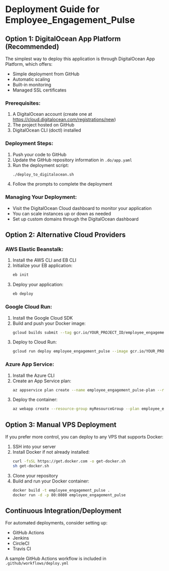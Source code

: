 # Deployment Guide for Employee_Engagement_Pulse

## Option 1: DigitalOcean App Platform (Recommended)

The simplest way to deploy this application is through DigitalOcean App Platform, which offers:
- Simple deployment from GitHub
- Automatic scaling
- Built-in monitoring
- Managed SSL certificates

### Prerequisites:
1. A DigitalOcean account (create one at https://cloud.digitalocean.com/registrations/new)
2. The project hosted on GitHub
3. DigitalOcean CLI (doctl) installed

### Deployment Steps:
1. Push your code to GitHub
2. Update the GitHub repository information in `.do/app.yaml`
3. Run the deployment script:
   ```bash
   ./deploy_to_digitalocean.sh
   ```
4. Follow the prompts to complete the deployment

### Managing Your Deployment:
- Visit the DigitalOcean Cloud dashboard to monitor your application
- You can scale instances up or down as needed
- Set up custom domains through the DigitalOcean dashboard

## Option 2: Alternative Cloud Providers

### AWS Elastic Beanstalk:
1. Install the AWS CLI and EB CLI
2. Initialize your EB application:
   ```bash
   eb init
   ```
3. Deploy your application:
   ```bash
   eb deploy
   ```

### Google Cloud Run:
1. Install the Google Cloud SDK
2. Build and push your Docker image:
   ```bash
   gcloud builds submit --tag gcr.io/YOUR_PROJECT_ID/employee_engagement_pulse
   ```
3. Deploy to Cloud Run:
   ```bash
   gcloud run deploy employee_engagement_pulse --image gcr.io/YOUR_PROJECT_ID/employee_engagement_pulse --platform managed
   ```

### Azure App Service:
1. Install the Azure CLI
2. Create an App Service plan:
   ```bash
   az appservice plan create --name employee_engagement_pulse-plan --resource-group myResourceGroup --sku B1 --is-linux
   ```
3. Deploy the container:
   ```bash
   az webapp create --resource-group myResourceGroup --plan employee_engagement_pulse-plan --name employee_engagement_pulse --deployment-container-image-name YOUR_DOCKER_HUB_USERNAME/employee_engagement_pulse:latest
   ```

## Option 3: Manual VPS Deployment

If you prefer more control, you can deploy to any VPS that supports Docker:

1. SSH into your server
2. Install Docker if not already installed:
   ```bash
   curl -fsSL https://get.docker.com -o get-docker.sh
   sh get-docker.sh
   ```
3. Clone your repository
4. Build and run your Docker container:
   ```bash
   docker build -t employee_engagement_pulse .
   docker run -d -p 80:8080 employee_engagement_pulse
   ```

## Continuous Integration/Deployment

For automated deployments, consider setting up:
- GitHub Actions
- Jenkins
- CircleCI
- Travis CI

A sample GitHub Actions workflow is included in `.github/workflows/deploy.yml`
